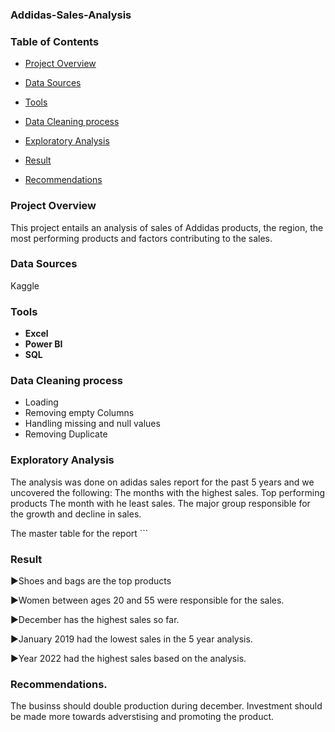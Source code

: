 ### Addidas-Sales-Analysis

### Table of Contents

- [Project Overview](#project-overview)

- [Data Sources](#data-sources)
- [Tools](#Tools)

- [Data Cleaning process](#Data-Cleaning-process)

- [Exploratory Analysis](#Exploratory-Analysis)

- [Result](#Result)

- [Recommendations](#Recommendations)


### Project Overview
This project entails an analysis of sales of Addidas products, 
the region, the most performing products and factors contributing to the sales.


### Data Sources
Kaggle

### Tools 
- **Excel**
- **Power BI**
- **SQL**


### Data Cleaning process
- Loading
- Removing empty Columns
- Handling missing and null values
- Removing Duplicate
  

### Exploratory Analysis
The analysis was done on adidas sales report for the past 5 years and we uncovered the following:
The months with the highest sales.
Top performing products
The month with he least sales.
The major group responsible for the growth and decline in sales.

The master table for the report ```

### Result
▶️Shoes and bags are the top products

▶️Women between ages 20 and 55 were responsible for the sales.

▶️December has the highest sales so far.

▶️January 2019 had the lowest sales in the 5 year analysis.

▶️Year 2022 had the highest sales based on the analysis.


### Recommendations.
The businss should double production during december.
Investment should be made more towards adverstising and promoting the product.






